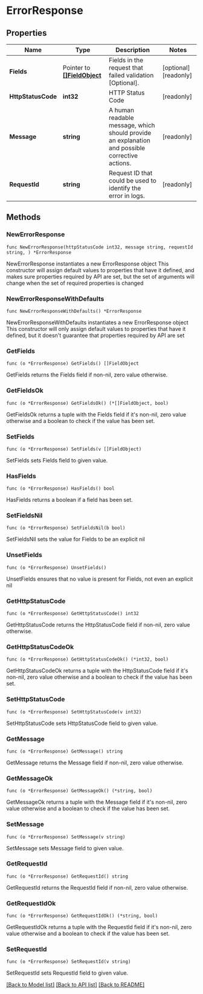 <!--
Copyright (C) 2020-2022 Arm Limited or its affiliates and Contributors. All rights reserved.
SPDX-License-Identifier: Apache-2.0
-->
# ErrorResponse

## Properties

Name | Type | Description | Notes
------------ | ------------- | ------------- | -------------
**Fields** | Pointer to [**[]FieldObject**](FieldObject.md) | Fields in the request that failed validation [Optional]. | [optional] [readonly] 
**HttpStatusCode** | **int32** | HTTP Status Code | [readonly] 
**Message** | **string** | A human readable message, which should provide an explanation and possible corrective actions. | [readonly] 
**RequestId** | **string** | Request ID that could be used to identify the error in logs. | [readonly] 

## Methods

### NewErrorResponse

`func NewErrorResponse(httpStatusCode int32, message string, requestId string, ) *ErrorResponse`

NewErrorResponse instantiates a new ErrorResponse object
This constructor will assign default values to properties that have it defined,
and makes sure properties required by API are set, but the set of arguments
will change when the set of required properties is changed

### NewErrorResponseWithDefaults

`func NewErrorResponseWithDefaults() *ErrorResponse`

NewErrorResponseWithDefaults instantiates a new ErrorResponse object
This constructor will only assign default values to properties that have it defined,
but it doesn't guarantee that properties required by API are set

### GetFields

`func (o *ErrorResponse) GetFields() []FieldObject`

GetFields returns the Fields field if non-nil, zero value otherwise.

### GetFieldsOk

`func (o *ErrorResponse) GetFieldsOk() (*[]FieldObject, bool)`

GetFieldsOk returns a tuple with the Fields field if it's non-nil, zero value otherwise
and a boolean to check if the value has been set.

### SetFields

`func (o *ErrorResponse) SetFields(v []FieldObject)`

SetFields sets Fields field to given value.

### HasFields

`func (o *ErrorResponse) HasFields() bool`

HasFields returns a boolean if a field has been set.

### SetFieldsNil

`func (o *ErrorResponse) SetFieldsNil(b bool)`

 SetFieldsNil sets the value for Fields to be an explicit nil

### UnsetFields
`func (o *ErrorResponse) UnsetFields()`

UnsetFields ensures that no value is present for Fields, not even an explicit nil
### GetHttpStatusCode

`func (o *ErrorResponse) GetHttpStatusCode() int32`

GetHttpStatusCode returns the HttpStatusCode field if non-nil, zero value otherwise.

### GetHttpStatusCodeOk

`func (o *ErrorResponse) GetHttpStatusCodeOk() (*int32, bool)`

GetHttpStatusCodeOk returns a tuple with the HttpStatusCode field if it's non-nil, zero value otherwise
and a boolean to check if the value has been set.

### SetHttpStatusCode

`func (o *ErrorResponse) SetHttpStatusCode(v int32)`

SetHttpStatusCode sets HttpStatusCode field to given value.


### GetMessage

`func (o *ErrorResponse) GetMessage() string`

GetMessage returns the Message field if non-nil, zero value otherwise.

### GetMessageOk

`func (o *ErrorResponse) GetMessageOk() (*string, bool)`

GetMessageOk returns a tuple with the Message field if it's non-nil, zero value otherwise
and a boolean to check if the value has been set.

### SetMessage

`func (o *ErrorResponse) SetMessage(v string)`

SetMessage sets Message field to given value.


### GetRequestId

`func (o *ErrorResponse) GetRequestId() string`

GetRequestId returns the RequestId field if non-nil, zero value otherwise.

### GetRequestIdOk

`func (o *ErrorResponse) GetRequestIdOk() (*string, bool)`

GetRequestIdOk returns a tuple with the RequestId field if it's non-nil, zero value otherwise
and a boolean to check if the value has been set.

### SetRequestId

`func (o *ErrorResponse) SetRequestId(v string)`

SetRequestId sets RequestId field to given value.



[[Back to Model list]](../README.md#documentation-for-models) [[Back to API list]](../README.md#documentation-for-api-endpoints) [[Back to README]](../README.md)


